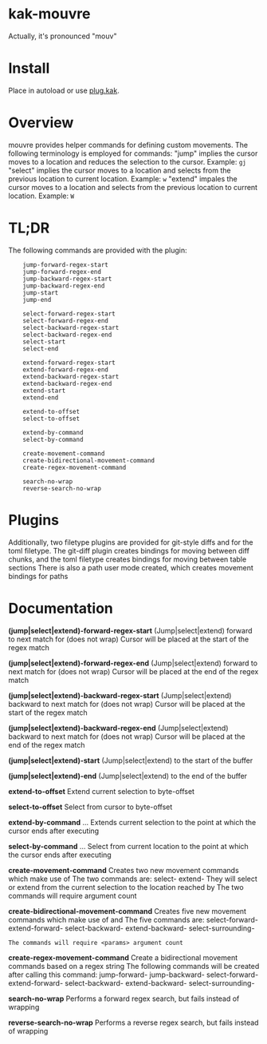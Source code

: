 # kak-mouvre
Actually, it's pronounced "mouv"

# Install
Place in autoload or use [plug.kak](https://github.com/andreyorst/plug.kak).

# Overview
mouvre provides helper commands for defining custom movements. The following terminology is employed for commands:
    "jump" implies the cursor moves to a location and reduces the selection to the cursor.
        Example: `gj`
    "select" implies the cursor moves to a location and selects from the previous location to current location.
        Example: `w`
    "extend" impales the cursor moves to a location and selects from the previous location to current location.
        Example: `W`

# TL;DR
The following commands are provided with the plugin:
```
    jump-forward-regex-start
    jump-forward-regex-end
    jump-backward-regex-start
    jump-backward-regex-end
    jump-start
    jump-end

    select-forward-regex-start
    select-forward-regex-end
    select-backward-regex-start
    select-backward-regex-end
    select-start
    select-end

    extend-forward-regex-start
    extend-forward-regex-end
    extend-backward-regex-start
    extend-backward-regex-end
    extend-start
    extend-end

    extend-to-offset
    select-to-offset

    extend-by-command
    select-by-command

    create-movement-command
    create-bidirectional-movement-command
    create-regex-movement-command

    search-no-wrap
    reverse-search-no-wrap
```

# Plugins
Additionally, two filetype plugins are provided for git-style diffs and for the toml filetype.
The git-diff plugin creates bindings for moving between diff chunks,
and the toml filetype creates bindings for moving between table sections
There is also a path user mode created, which creates movement bindings for paths

# Documentation
**(jump|select|extend)-forward-regex-start** <regex>
    (Jump|select|extend) forward to next match for <regex> (does not wrap)
    Cursor will be placed at the start of the regex match

**(jump|select|extend)-forward-regex-end** <regex>
    (Jump|select|extend) forward to next match for <regex> (does not wrap)
    Cursor will be placed at the end of the regex match

**(jump|select|extend)-backward-regex-start** <regex>
    (Jump|select|extend) backward to next match for <regex> (does not wrap)
    Cursor will be placed at the start of the regex match

**(jump|select|extend)-backward-regex-end** <regex>
    (Jump|select|extend) backward to next match for <regex> (does not wrap)
    Cursor will be placed at the end of the regex match

**(jump|select|extend)-start**
    (Jump|select|extend) to the start of the buffer

**(jump|select|extend)-end**
    (Jump|select|extend) to the end of the buffer

**extend-to-offset** <offset>
    Extend current selection to byte-offset <offset>

**select-to-offset** <offset>
    Select from cursor to byte-offset <offset>

**extend-by-command** <command> ...
    Extends current selection to the point at which the cursor ends after executing <command>

**select-by-command** <command> ...
    Select from current location to the point at which the cursor ends after executing <command>


**create-movement-command** <command> <partial-name> <params>
    Creates two new movement commands which make use of <command>
    The two commands are:
        select-<partial-name>
        extend-<partial-name>
    They will select or extend from the current selection to the location
    reached by <command>
    The two commands will require <params> argument count

**create-bidirectional-movement-command** <fwd-command> <bkwd-command> <partial-name> <params>
    Creates five new movement commands which make use of <fwd-command> and <bkwd-command>
    The five commands are:
        select-forward-<partial-name>
        extend-forward-<partial-name>
        select-backward-<partial-name>
        extend-backward-<partial-name>
        select-surrounding-<partial-name>

    The commands will require <params> argument count

**create-regex-movement-command** <partial-name> <regex>
    Create a bidirectional movement commands based on a regex string
    The following commands will be created after calling this command:
        jump-forward-<partial-name>
        jump-backward-<partial-name>
        select-forward-<partial-name>
        extend-forward-<partial-name>
        select-backward-<partial-name>
        extend-backward-<partial-name>
        select-surrounding-<partial-name>

**search-no-wrap**
    Performs a forward regex search, but fails instead of wrapping

**reverse-search-no-wrap**
    Performs a reverse regex search, but fails instead of wrapping
